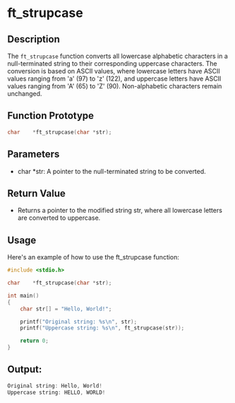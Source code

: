 # ft_strupcase

## Description

The `ft_strupcase` function converts all lowercase alphabetic characters in a null-terminated string to their corresponding uppercase characters. The conversion is based on ASCII values, where lowercase letters have ASCII values ranging from 'a' (97) to 'z' (122), and uppercase letters have ASCII values ranging from 'A' (65) to 'Z' (90). Non-alphabetic characters remain unchanged.

## Function Prototype

```c
char	*ft_strupcase(char *str);
```

## Parameters
- char *str: A pointer to the null-terminated string to be converted.

## Return Value
- Returns a pointer to the modified string str, where all lowercase letters are converted to uppercase.

## Usage
Here's an example of how to use the ft_strupcase function:

```c
#include <stdio.h>

char	*ft_strupcase(char *str);

int main()
{
    char str[] = "Hello, World!";

    printf("Original string: %s\n", str);
    printf("Uppercase string: %s\n", ft_strupcase(str));

    return 0;
}
```

## Output:
```c
Original string: Hello, World!
Uppercase string: HELLO, WORLD!
```